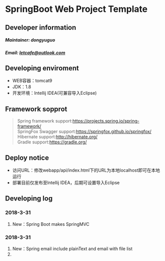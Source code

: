 # SpringBoot Web Project Template
## Developer information
##### Maintainer: dongyuguo
##### Email: letcafe@outlook.com
## Developing enviroment
+ WEB容器：tomcat9
+ JDK：1.8
+ 开发环境：Intellij IDEA(可兼容导入Eclipse) 
## Framework sopprot
>Spring framework support:https://projects.spring.io/spring-framework/  
>SpringFox Swagger support:https://springfox.github.io/springfox/  
>Hibernate support:http://hibernate.org/  
>Gradle support:https://gradle.org/
<link href="//netdna.bootstrapcdn.com/font-awesome/4.5.0/css/font-awesome.min.css" rel="stylesheet">

## Deploy notice
+ 访问URL：修改webapp/api/index.html下的URL为本地localhost即可在本地运行  
+ 部署目前仅发布至Intellij IDEA，后期可设置导入Eclipse

## Developing log
### 2018-3-31 
1. New：Spring Boot makes SpringMVC

### 2018-3-31 
1. New：Spring email include plainText and email with file list
2. <i class="fa fa-user-o" aria-hidden="true"></i>

